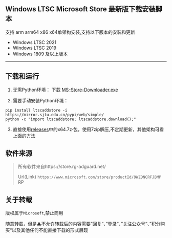## Windows LTSC Microsoft Store 最新版下载安装脚本
支持 arm arm64 x86 x64单架构安装,支持以下版本的安装和更新
- Windows LTSC 2021
- Windows LTSC 2019
- Windows 1809 及以上版本

---

## 下载和运行

1. 无需Python环境：
下载 [MS-Store-Downloader.exe](https://github.com/Goojoe/LTSC-ADD-Microsoft-Store/releases/download/latest/MS-Store-Downloader.exe)

2. 需要手动安装Python环境：
```
pip install ltscaddstore -i https://mirror.sjtu.edu.cn/pypi/web/simple/
python -c "import ltscaddstore; ltscaddstore.download();"
```
3. 直接使用[releases](https://github.com/Goojoe/LTSC-ADD-Microsoft-Store/releases)中的x64.7z·包，使用7zip解压,不定期更新，其他架构可看上面的方法

## 软件来源

> 所有软件来自https://store.rg-adguard.net/
>
> Url(Link) `https://www.microsoft.com/store/productId/9WZDNCRFJBMP` RP

## 关于转载

版权属于`Microsoft`,禁止商用

随意转载，但是⚠️不允许转载后的内容需要”回复“、”登录“、”关注公众号“、”积分购买“以及其他任何不能直接下载的形式展现
